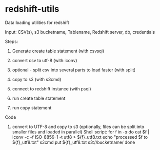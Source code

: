 # redshift-utils
Data loading utilities for redshift

Input: CSV(s), s3 bucketname, Tablename, Redshift server, db, credentials

Steps:

1. Generate create table statement (with csvsql)

2. convert csv to utf-8 (with iconv)

3. optional - split csv into several parts to load faster (with split)

4. copy to s3 (with s3cmd)

5. connect to redshift instance (with psql)

6. run create table statement

7. run copy statement

Code

1. convert to UTF-8 and copy to s3 (optionally, files can be split into smaller files and loaded in parallel)
Shell script:
for f in *-a*
do
     cat $f | iconv -c -f ISO-8859-1 -t utf8 > ${f}_utf8.txt
     echo "processed $f to ${f}_utf8.txt"
     s3cmd put ${f}_utf8.txt s3://bucketname/
done

